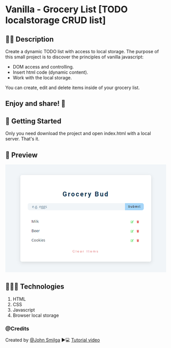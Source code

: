 # Vanilla - Grocery List [TODO localstorage CRUD list]

## ✍🏻 Description
Create a dynamic TODO list with access to local storage. The purpose of this small project is to discover the principles of vanilla javascript:
* DOM access and controlling.
* Insert html code (dynamic content).
* Work with the local storage.

You can create, edit and delete items inside of your grocery list.
## Enjoy and share! 🤗


## 🚀 Getting Started
Only you need download the project and open index.html with a local server. That's it.

## 🎨 Preview

![How does it look?](showScreen.png)

## 👩🏻‍💻 Technologies
1. HTML
2. CSS
3. Javascript
4. Browser local storage

### @Credits
Created by [@John Smilga](https://github.com/john-smilga/javascript-basic-projects/tree/master/14-grocery-bud)
▶️💻​ [Tutorial video](https://www.youtube.com/watch?v=3PHXvlpOkf4)